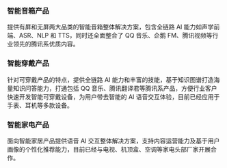 ### 智能音箱产品
提供有屏和无屏两大品类的智能音箱整体解决方案，包含全链路 AI 能力如声学前端、ASR、NLP 和 TTS，同时还全面整合了 QQ 音乐、企鹅 FM、腾讯视频等行业领先的腾讯系优质内容。

### 智能穿戴产品
针对可穿戴产品的特点，提供全链路 AI 能力和丰富的技能，基于知识图谱打造海量知识问答能力，打通包括 QQ 音乐、腾讯翻译君等腾讯系产品，方便行业客户快速开发智能可穿戴设备，为用户带去智能的 AI 语音交互体验，目前已经应用于手表、耳机等多款设备。

### 智能家电产品
面向智能家居产品提供语音 AI 交互整体解决方案，支持内容运营能力及基于用户画像的个性化推荐能力，目前已经与电视、机顶盒、空调等家电头部厂家开展合作。

